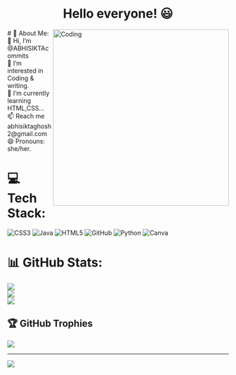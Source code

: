 
<h1 align="center">Hello everyone! 😃</h1>
<img align="right" alt="Coding" width="400" src="[[https://camo.githubusercontent.com/3e38d30f04e42688871c3de0a94852b9ec3c3b767e3ec2f9740fb144e462c47f/68747470733a2f2f63646e2e6472696262626c652e636f6d2f75736572732f323730343431342f73637265656e73686f74732f373436363930332f6d656469612f62303861623537363331366264343538326665663138396634373163643965352e676966](https://media.giphy.com/media/tCNQTWfa9mP73b6iNM/giphy.gif)](https://i.giphy.com/tCNQTWfa9mP73b6iNM.webp)">
# 💫 About Me:
👋 Hi, I’m @ABHISIKTAcommits<br>👀 I’m interested in Coding & writing.<br>🌱 I’m currently learning HTML,CSS...<br>📫 Reach me abhisiktaghosh2@gmail.com<br>😄 Pronouns: she/her.


# 💻 Tech Stack:
![CSS3](https://img.shields.io/badge/css3-%231572B6.svg?style=plastic&logo=css3&logoColor=white) ![Java](https://img.shields.io/badge/java-%23ED8B00.svg?style=plastic&logo=openjdk&logoColor=white) ![HTML5](https://img.shields.io/badge/html5-%23E34F26.svg?style=plastic&logo=html5&logoColor=white) ![GitHub](https://img.shields.io/badge/github-%23121011.svg?style=plastic&logo=github&logoColor=white) ![Python](https://img.shields.io/badge/python-3670A0?style=plastic&logo=python&logoColor=ffdd54) ![Canva](https://img.shields.io/badge/Canva-%2300C4CC.svg?style=plastic&logo=Canva&logoColor=white)
# 📊 GitHub Stats:
![](https://github-readme-stats.vercel.app/api?username=ABHISIKTAcommits&theme=neon&hide_border=false&include_all_commits=false&count_private=false)<br/>
![](https://github-readme-streak-stats.herokuapp.com/?user=ABHISIKTAcommits&theme=neon&hide_border=false)<br/>
![](https://github-readme-stats.vercel.app/api/top-langs/?username=ABHISIKTAcommits&theme=neon&hide_border=false&include_all_commits=false&count_private=false&layout=compact)

## 🏆 GitHub Trophies
![](https://github-profile-trophy.vercel.app/?username=ABHISIKTAcommits&theme=radical&no-frame=true&no-bg=false&margin-w=4)

---
[![](https://visitcount.itsvg.in/api?id=ABHISIKTAcommits&icon=0&color=0)](https://visitcount.itsvg.in)

<!-- Proudly created with GPRM ( https://gprm.itsvg.in ) -->
